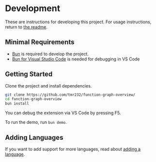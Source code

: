 # Development

These are instructions for developing this project.
For usage instructions, return to [the readme](../README.md).

## Minimal Requirements

- [Bun](https://bun.sh/) is required to develop the project.
- [Bun for Visual Studio Code](https://marketplace.visualstudio.com/items?itemName=oven.bun-vscode) is needed for debugging in VS Code

## Getting Started

Clone the project and install dependencies.

```bash
git clone https://github.com/tmr232/function-graph-overview/
cd function-graph-overview
bun install
```

You can debug the extension via VS Code by pressing F5.

To run the demo, run `bun demo`.

## Adding Languages

If you want to add support for more languages, read about [adding a language](./AddNewLanguage.md).
